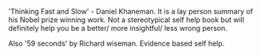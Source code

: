  'Thinking Fast and Slow' - Daniel Khaneman. It is a lay person summary of his Nobel prize winning work. Not a stereotypical self help book but will definitely help you be a better/ more insightful/ less wrong person.

Also '59 seconds' by Richard wiseman. Evidence based self help. 